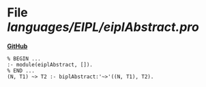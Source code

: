 # File _languages/EIPL/eiplAbstract.pro_
**[GitHub](https://github.com/softlang/yas/blob/master/languages/EIPL/eiplAbstract.pro)**
```
% BEGIN ...
:- module(eiplAbstract, []).
% END ...
(N, T1) ~> T2 :- biplAbstract:'~>'((N, T1), T2).
```
